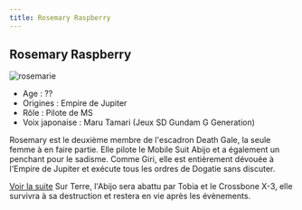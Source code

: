 ```yaml
---
title: Rosemary Raspberry
---
```


Rosemary Raspberry
------------------

![rosemarie](/images/stories/manga/crossbone/persos/rosemarie.jpg)
- Age : ??  
- Origines : Empire de Jupiter  
- Rôle : Pilote de MS  
- Voix japonaise : Maru Tamari (Jeux SD Gundam G Generation)


Rosemary est le deuxième membre de l'escadron Death Gale, la seule femme à en faire partie. Elle pilote le Mobile Suit Abijo et a également un penchant pour le sadisme. Comme Giri, elle est entièrement dévouée à l'Empire de Jupiter et exécute tous les ordres de Dogatie sans discuter.


[Voir la suite](javascript:spoiler();)
Sur Terre, l'Abijo sera abattu par Tobia et le Crossbone X-3, elle survivra à sa destruction et restera en vie après les évènements.



